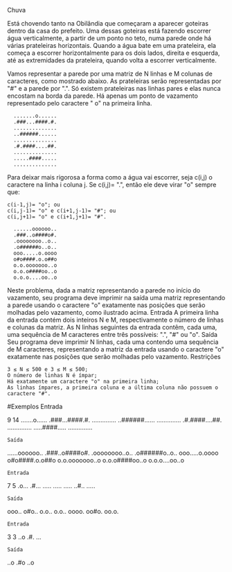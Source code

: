 Chuva

Está chovendo tanto na Obilândia que começaram a aparecer goteiras dentro da casa do prefeito. Uma dessas goteiras está fazendo escorrer água verticalmente, a partir de um ponto no teto, numa parede onde há várias prateleiras horizontais. Quando a água bate em uma prateleira, ela começa a escorrer horizontalmente para os dois lados, direita e esquerda, até as extremidades da prateleira, quando volta a escorrer verticalmente.

Vamos representar a parede por uma matriz de N linhas e M colunas de caracteres, como mostrado abaixo. As prateleiras serão representadas por "#" e a parede por ".". Só existem prateleiras nas linhas pares e elas nunca encostam na borda da parede. Há apenas um ponto de vazamento representado pelo caractere " o" na primeira linha.

      .......o......
      .###...####.#.
      ..............
      ..######......
      ..............
      .#.####....##.
      ..............
      .....####.....
      ..............

Para deixar mais rigorosa a forma como a água vai escorrer, seja c(i,j) o caractere na linha i coluna j. Se c(i,j)= ".", então ele deve virar "o" sempre que:

    c(i-1,j)= "o"; ou
    c(i,j-1)= "o" e c(i+1,j-1)= "#"; ou
    c(i,j+1)= "o" e c(i+1,j+1)= "#". 

      ......oooooo..
      .###..o####o#.
      .oooooooo..o..
      .o######o..o..
      ooo.....o.oooo
      o#o####.o.o##o
      o.o.ooooooo..o
      o.o.o####oo..o
      o.o.o....oo..o

Neste problema, dada a matriz representando a parede no início do vazamento, seu programa deve imprimir na saída uma matriz representando a parede usando o caractere "o" exatamente nas posições que serão molhadas pelo vazamento, como ilustrado acima.
Entrada
A primeira linha da entrada contém dois inteiros N e M, respectivamente o número de linhas e colunas da matriz. As N linhas seguintes da entrada contêm, cada uma, uma sequência de M caracteres entre três possíveis: ".", "#" ou "o".
Saída
Seu programa deve imprimir N linhas, cada uma contendo uma sequência de M caracteres, representando a matriz da entrada usando o caractere "o" exatamente nas posições que serão molhadas pelo vazamento.
Restrições

    3 ≤ N ≤ 500 e 3 ≤ M ≤ 500;
    O número de linhas N é ímpar;
    Há exatamente um caractere "o" na primeira linha;
    As linhas ímpares, a primeira coluna e a última coluna não possuem o caractere "#". 

#Exemplos
    Entrada

9 14
.......o......
.###...####.#.
..............
..######......
..............
.#.####....##.
..............
.....####.....
..............

	Saída

......oooooo..
.###..o####o#.
.oooooooo..o..
.o######o..o..
ooo.....o.oooo
o#o####.o.o##o
o.o.ooooooo..o
o.o.o####oo..o
o.o.o....oo..o
	

 
    Entrada

7 5
.o...
.#...
.....
.....
.....
..#..
.....

	Saída

ooo..
o#o..
o.o..
o.o..
oooo.
oo#o.
oo.o.
	

 
    Entrada

3 3
..o
.#.
...

	Saída

..o
.#o
..o
	
